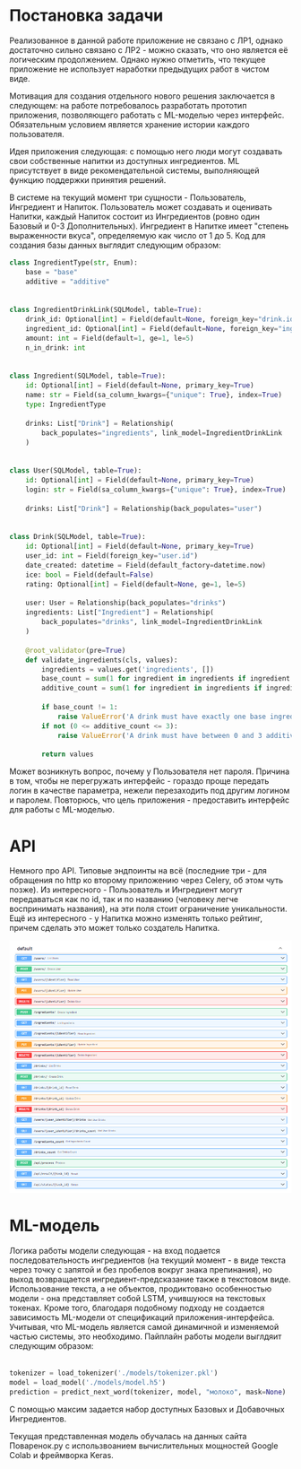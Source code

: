 # Постановка задачи

Реализованное в данной работе приложение не связано с ЛР1, однако достаточно сильно связано с ЛР2 - можно сказать, что оно является её логическим продолжением. Однако нужно отметить, что текущее приложение не использует наработки предыдущих работ в чистом виде.

Мотивация для создания отдельного нового решения заключается в следующем: на работе потребовалось разработать прототип приложения, позволяющего работать с ML-моделью через интерфейс. Обязательным условием является хранение истории каждого пользователя.

Идея приложения следующая: с помощью него люди могут создавать свои собственные напитки из доступных ингредиентов. ML присутствует в виде рекомендательной системы, выполняющей функцию поддержки принятия решений.

В системе на текущий момент три сущности - Пользователь, Ингредиент и Напиток. Пользователь может создавать и оценивать Напитки, каждый Напиток состоит из Ингредиентов (ровно один Базовый и 0-3 Дополнительных). Ингредиент в Напитке имеет "степень выраженности вкуса", определяемую как число от 1 до 5. Код для создания базы данных выглядит следующим образом:

```python
class IngredientType(str, Enum):
    base = "base"
    additive = "additive"


class IngredientDrinkLink(SQLModel, table=True):
    drink_id: Optional[int] = Field(default=None, foreign_key="drink.id", primary_key=True)
    ingredient_id: Optional[int] = Field(default=None, foreign_key="ingredient.id", primary_key=True)
    amount: int = Field(default=1, ge=1, le=5)
    n_in_drink: int


class Ingredient(SQLModel, table=True):
    id: Optional[int] = Field(default=None, primary_key=True)
    name: str = Field(sa_column_kwargs={"unique": True}, index=True)
    type: IngredientType
    
    drinks: List["Drink"] = Relationship(
        back_populates="ingredients", link_model=IngredientDrinkLink
    )


class User(SQLModel, table=True):
    id: Optional[int] = Field(default=None, primary_key=True)
    login: str = Field(sa_column_kwargs={"unique": True}, index=True)
    
    drinks: List["Drink"] = Relationship(back_populates="user")


class Drink(SQLModel, table=True):
    id: Optional[int] = Field(default=None, primary_key=True)
    user_id: int = Field(foreign_key="user.id")
    date_created: datetime = Field(default_factory=datetime.now)
    ice: bool = Field(default=False)
    rating: Optional[int] = Field(default=None, ge=1, le=5)
    
    user: User = Relationship(back_populates="drinks")
    ingredients: List["Ingredient"] = Relationship(
        back_populates="drinks", link_model=IngredientDrinkLink
    )

    @root_validator(pre=True)
    def validate_ingredients(cls, values):
        ingredients = values.get('ingredients', [])
        base_count = sum(1 for ingredient in ingredients if ingredient.type == IngredientType.base)
        additive_count = sum(1 for ingredient in ingredients if ingredient.type == IngredientType.additive)

        if base_count != 1:
            raise ValueError('A drink must have exactly one base ingredient.')
        if not (0 <= additive_count <= 3):
            raise ValueError('A drink must have between 0 and 3 additive ingredients.')

        return values
```

Может возникнуть вопрос, почему у Пользователя нет пароля. Причина в том, чтобы не перегружать интерфейс - гораздо проще передать логин в качестве параметра, нежели перезаходить под другим логином и паролем. Повторюсь, что цель приложения - предоставить интерфейс для работы с ML-моделью. 

# API

Немного про API. Типовые эндпоинты на всё (последние три - для обращения по http ко второму приложению через Celery, об этом чуть позже). Из интересного - Пользователь и Ингредиент могут передаваться как по id, так и по названию (человеку легче воспринимать названия), на эти поля стоит ограничение уникальности. Ещё из интересного - у Напитка можно изменять только рейтинг, причем сделать это может только создатель Напитка.

![](static/image.png)

# ML-модель

Логика работы модели следующая - на вход подается последовательность ингредиентов (на текущий момент - в виде текста через точку с запятой и без пробелов вокруг знака препинания), но выход возвращается ингредиент-предсказание также в текстовом виде. Использование текста, а не объектов, продиктовано особенностью модели - она представляет собой LSTM, учившуюся на текстовых токенах. Кроме того, благодаря подобному подходу не создается зависимость ML-модели от спецификаций приложения-интерфейса. Учитывая, что ML-модель является самой динамичной и изменяемой частью системы, это необходимо. Пайплайн работы модели выглдяит следующим образом: 

```python

tokenizer = load_tokenizer('./models/tokenizer.pkl')
model = load_model('./models/model.h5')
prediction = predict_next_word(tokenizer, model, "молоко", mask=None)

```

С помощью максим задается набор доступных Базовых и Добавочных Ингредиентов.

Текущая представленная модель обучалась на данных сайта Поваренок.ру с использвоанием вычислительных мощностей Google Colab и фреймворка Keras.